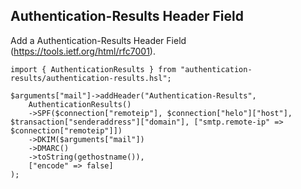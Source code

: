 ## Authentication-Results Header Field 
Add a Authentication-Results Header Field (https://tools.ietf.org/html/rfc7001).

```
import { AuthenticationResults } from "authentication-results/authentication-results.hsl";

$arguments["mail"]->addHeader("Authentication-Results",
    AuthenticationResults()
    ->SPF($connection["remoteip"], $connection["helo"]["host"], $transaction["senderaddress"]["domain"], ["smtp.remote-ip" => $connection["remoteip"]])
    ->DKIM($arguments["mail"])
    ->DMARC()
    ->toString(gethostname()),
    ["encode" => false]
);
```
